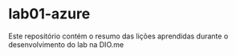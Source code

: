 # lab01-azure
Este repositório contém o resumo das lições aprendidas durante o desenvolvimento do lab na DIO.me
